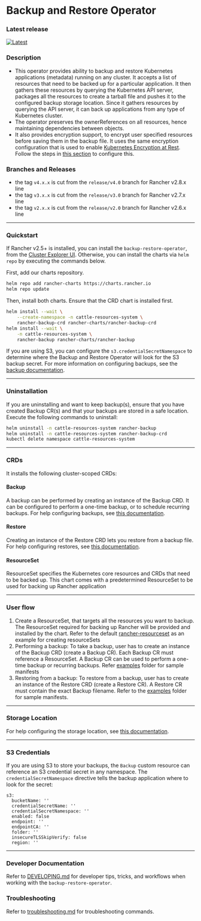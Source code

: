 # Backup and Restore Operator

### Latest release

[![Latest](https://img.shields.io/badge/dynamic/yaml?label=backup-restore-operator&query=%24.entries%5B%27rancher-backup%27%5D%5B0%5D.appVersion&url=https%3A%2F%2Fcharts.rancher.io%2Findex.yaml)](https://github.com/rancher/backup-restore-operator/releases/latest)

### Description

* This operator provides ability to backup and restore Kubernetes applications (metadata) running on any cluster. It accepts a list of resources that need to be backed up for a particular application. It then gathers these resources by querying the Kubernetes API server, packages all the resources to create a tarball file and pushes it to the configured backup storage location. Since it gathers resources by querying the API server, it can back up applications from any type of Kubernetes cluster.
* The operator preserves the ownerReferences on all resources, hence maintaining dependencies between objects.
* It also provides encryption support, to encrypt user specified resources before saving them in the backup file. It uses the same encryption configuration that is used to enable [Kubernetes Encryption at Rest](https://kubernetes.io/docs/tasks/administer-cluster/encrypt-data/). Follow the steps in [this section](https://ranchermanager.docs.rancher.com/reference-guides/backup-restore-configuration/backup-configuration#encryption) to configure this.


### Branches and Releases

*  the tag `v4.x.x` is cut from the `release/v4.0` branch for Rancher v2.8.x line
*  the tag `v3.x.x` is cut from the `release/v3.0` branch for Rancher v2.7.x line
*  the tag `v2.x.x` is cut from the `release/v2.0` branch for Rancher v2.6.x line
----

### Quickstart

If Rancher v2.5+ is installed, you can install the `backup-restore-operator`, from the [Cluster Explorer UI](https://ranchermanager.docs.rancher.com/pages-for-subheaders/backup-restore-and-disaster-recovery).
Otherwise, you can install the charts via `helm repo` by executing the commands below.

First, add our charts repository.

```bash
helm repo add rancher-charts https://charts.rancher.io
helm repo update
```

Then, install both charts.
Ensure that the CRD chart is installed first.

```bash
helm install --wait \
    --create-namespace -n cattle-resources-system \
    rancher-backup-crd rancher-charts/rancher-backup-crd
helm install --wait \
    -n cattle-resources-system \
    rancher-backup rancher-charts/rancher-backup
```

If you are using S3, you can configure the `s3.credentialSecretNamespace` to determine where the Backup and Restore Operator will look for the S3 backup secret. For more information on configuring backups, see the [backup documentation](https://ranchermanager.docs.rancher.com/how-to-guides/new-user-guides/backup-restore-and-disaster-recovery/back-up-rancher#2-perform-a-backup).

----

### Uninstallation

If you are uninstalling and want to keep backup(s), ensure that you have created Backup CR(s) and that your backups are stored in a safe location.
Execute the following commands to uninstall:

```bash
helm uninstall -n cattle-resources-system rancher-backup
helm uninstall -n cattle-resources-system rancher-backup-crd
kubectl delete namespace cattle-resources-system
```

----

### CRDs

It installs the following cluster-scoped CRDs:
#### Backup
  A backup can be performed by creating an instance of the Backup CRD. It can be configured to perform a one-time backup, or to schedule recurring backups. For help configuring backups, see [this documentation](https://ranchermanager.docs.rancher.com/reference-guides/backup-restore-configuration/backup-configuration).
#### Restore
  Creating an instance of the Restore CRD lets you restore from a backup file. For help configuring restores, see [this documentation](https://ranchermanager.docs.rancher.com/reference-guides/backup-restore-configuration/restore-configuration).
#### ResourceSet
  ResourceSet specifies the Kubernetes core resources and CRDs that need to be backed up. This chart comes with a predetermined ResourceSet to be used for backing up Rancher application

----

### User flow
1. Create a ResourceSet, that targets all the resources you want to backup. The ResourceSet required for backing up Rancher will be provided and installed by the chart. Refer to the default [rancher-resourceset](https://github.com/rancher/backup-restore-operator/blob/master/charts/rancher-backup/templates/rancher-resourceset.yaml) as an example for creating resourceSets
2. Performing a backup: To take a backup, user has to create an instance of the Backup CRD (create a Backup CR). Each Backup CR must reference a ResourceSet. A Backup CR can be used to perform a one-time backup or recurring backups. Refer [examples](https://github.com/rancher/backup-restore-operator/tree/master/examples) folder for sample manifests
3. Restoring from a backup: To restore from a backup, user has to create an instance of the Restore CRD (create a Restore CR). A Restore CR must contain the exact Backup filename. Refer to the [examples](https://github.com/rancher/backup-restore-operator/tree/master/examples) folder for sample manifests.

---
### Storage Location

For help configuring the storage location, see [this documentation](https://ranchermanager.docs.rancher.com/reference-guides/backup-restore-configuration/storage-configuration).

---

### S3 Credentials

If you are using S3 to store your backups, the `Backup` custom resource can reference an S3 credential secret in any namespace. The `credentialSecretNamespace` directive tells the backup application where to look for the secret:

```
s3:
  bucketName: ''
  credentialSecretName: ''
  credentialSecretNamespace: ''
  enabled: false
  endpoint: ''
  endpointCA: ''
  folder: ''
  insecureTLSSkipVerify: false
  region: ''
```

---

### Developer Documentation

Refer to [DEVELOPING.md](./DEVELOPING.md) for developer tips, tricks, and workflows when working with the `backup-restore-operator`.

### Troubleshooting

Refer to [troubleshooting.md](./docs/troubleshooting.md) for troubleshooting commands.

